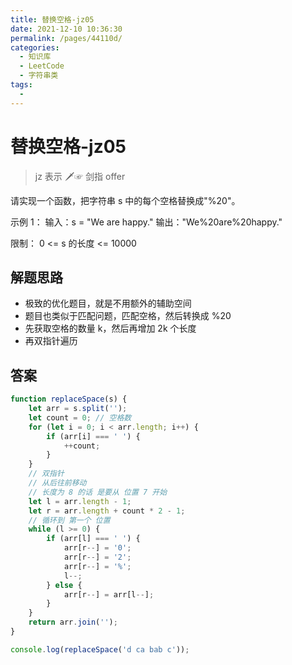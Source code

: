 ```yaml
---
title: 替换空格-jz05
date: 2021-12-10 10:36:30
permalink: /pages/44110d/
categories:
  - 知识库
  - LeetCode
  - 字符串类
tags:
  - 
---
```


# 替换空格-jz05

> jz 表示 🗡☞ 剑指 offer

请实现一个函数，把字符串 s 中的每个空格替换成"%20"。

示例 1：
输入：s = "We are happy."
输出："We%20are%20happy."

限制：
0 <= s 的长度 <= 10000

<!-- more -->

## 解题思路

- 极致的优化题目，就是不用额外的辅助空间
- 题目也类似于匹配问题，匹配空格，然后转换成 %20
- 先获取空格的数量 k，然后再增加 2k 个长度
- 再双指针遍历

## 答案

```js
function replaceSpace(s) {
    let arr = s.split('');
    let count = 0; // 空格数
    for (let i = 0; i < arr.length; i++) {
        if (arr[i] === ' ') {
            ++count;
        }
    }
    // 双指针
    // 从后往前移动
    // 长度为 8 的话 是要从 位置 7 开始
    let l = arr.length - 1;
    let r = arr.length + count * 2 - 1;
    // 循环到 第一个 位置
    while (l >= 0) {
        if (arr[l] === ' ') {
            arr[r--] = '0';
            arr[r--] = '2';
            arr[r--] = '%';
            l--;
        } else {
            arr[r--] = arr[l--];
        }
    }
    return arr.join('');
}

console.log(replaceSpace('d ca bab c'));
```